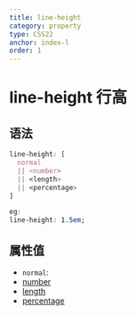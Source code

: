 ```yaml
---
title: line-height
category: property
type: CSS22
anchor: index-l
order: 1
---
```


# line-height 行高

## 语法

```css
line-height: [
  normal
  || <number>
  || <length>
  || <percentage>
]

eg:
line-height: 1.5em;
```

## 属性值

* `normal`:
* [number](/front-end/CSS/values#anchor-值类型)
* [length](/front-end/CSS/values#anchor-值类型)
* [percentage](/front-end/CSS/values#anchor-值类型)
